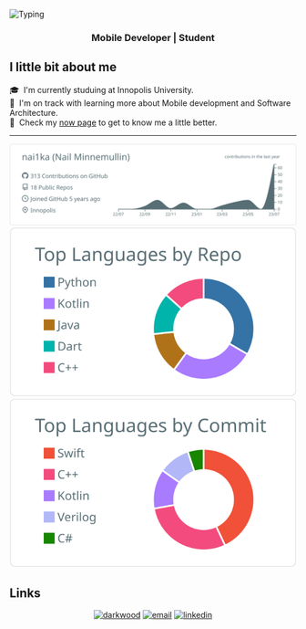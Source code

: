 ![Typing]([https://github.com/nai1ka/nai1ka/blob/main/src/typing.gif?raw=true](https://github.com/nai1ka/nai1ka/blob/main/src/typing.gif?raw=true)) 
<h3 align="center">Mobile Developer | Student </h3>

## I little bit about me

🎓 &nbsp;I'm currently studuing at Innopolis University. \
🌱 &nbsp;I'm on track with learning more about Mobile development and Software Architecture.\
📄 &nbsp;Check my [now page](https://nai1ka.github.io) to get to know me a little better.

---

<p  align="center">
  <img src="https://raw.githubusercontent.com/nai1ka/nai1ka/master/profile-summary-card-output/default/0-profile-details.svg" alt="github stats"></br>
  <img src="https://raw.githubusercontent.com/nai1ka/nai1ka/master/profile-summary-card-output/default/1-repos-per-language.svg">
  <img src="https://raw.githubusercontent.com/nai1ka/nai1ka/master/profile-summary-card-output/default/2-most-commit-language.svg"></br></p>


## Links

<p align="center">
  <a href="https://nai1ka.github.io/"><img src="https://img.icons8.com/fluent/32/000000/domain.png" alt="darkwood"/></a>
  <a href="mailto:nail.minnemullin@gmail.com"><img src="https://img.icons8.com/color/32/000000/gmail.png" alt="email"/></a>
  <a href="https://www.linkedin.com/in/mphomphego"><img src="https://img.icons8.com/color/32/000000/linkedin.png" alt="linkedin"/></a>
</p>
